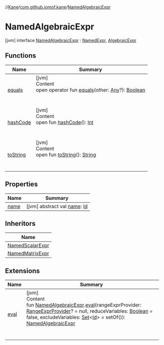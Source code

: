 //[Kane](../../index.md)/[com.github.jomof.kane](../index.md)/[NamedAlgebraicExpr](index.md)



# NamedAlgebraicExpr  
 [jvm] interface [NamedAlgebraicExpr](index.md) : [NamedExpr](../-named-expr/index.md), [AlgebraicExpr](../-algebraic-expr/index.md)   


## Functions  
  
|  Name|  Summary| 
|---|---|
| <a name="kotlin/Any/equals/#kotlin.Any?/PointingToDeclaration/"></a>[equals](../../com.github.jomof.kane.impl.visitor/-difference-visitor/index.md#%5Bkotlin%2FAny%2Fequals%2F%23kotlin.Any%3F%2FPointingToDeclaration%2F%5D%2FFunctions%2F-943712717)| <a name="kotlin/Any/equals/#kotlin.Any?/PointingToDeclaration/"></a>[jvm]  <br>Content  <br>open operator fun [equals](../../com.github.jomof.kane.impl.visitor/-difference-visitor/index.md#%5Bkotlin%2FAny%2Fequals%2F%23kotlin.Any%3F%2FPointingToDeclaration%2F%5D%2FFunctions%2F-943712717)(other: [Any](https://kotlinlang.org/api/latest/jvm/stdlib/kotlin/-any/index.html)?): [Boolean](https://kotlinlang.org/api/latest/jvm/stdlib/kotlin/-boolean/index.html)  <br><br><br>
| <a name="kotlin/Any/hashCode/#/PointingToDeclaration/"></a>[hashCode](../../com.github.jomof.kane.impl.visitor/-difference-visitor/index.md#%5Bkotlin%2FAny%2FhashCode%2F%23%2FPointingToDeclaration%2F%5D%2FFunctions%2F-943712717)| <a name="kotlin/Any/hashCode/#/PointingToDeclaration/"></a>[jvm]  <br>Content  <br>open fun [hashCode](../../com.github.jomof.kane.impl.visitor/-difference-visitor/index.md#%5Bkotlin%2FAny%2FhashCode%2F%23%2FPointingToDeclaration%2F%5D%2FFunctions%2F-943712717)(): [Int](https://kotlinlang.org/api/latest/jvm/stdlib/kotlin/-int/index.html)  <br><br><br>
| <a name="kotlin/Any/toString/#/PointingToDeclaration/"></a>[toString](../../com.github.jomof.kane.impl.visitor/-difference-visitor/index.md#%5Bkotlin%2FAny%2FtoString%2F%23%2FPointingToDeclaration%2F%5D%2FFunctions%2F-943712717)| <a name="kotlin/Any/toString/#/PointingToDeclaration/"></a>[jvm]  <br>Content  <br>open fun [toString](../../com.github.jomof.kane.impl.visitor/-difference-visitor/index.md#%5Bkotlin%2FAny%2FtoString%2F%23%2FPointingToDeclaration%2F%5D%2FFunctions%2F-943712717)(): [String](https://kotlinlang.org/api/latest/jvm/stdlib/kotlin/-string/index.html)  <br><br><br>


## Properties  
  
|  Name|  Summary| 
|---|---|
| <a name="com.github.jomof.kane/NamedAlgebraicExpr/name/#/PointingToDeclaration/"></a>[name](index.md#%5Bcom.github.jomof.kane%2FNamedAlgebraicExpr%2Fname%2F%23%2FPointingToDeclaration%2F%5D%2FProperties%2F-943712717)| <a name="com.github.jomof.kane/NamedAlgebraicExpr/name/#/PointingToDeclaration/"></a> [jvm] abstract val [name](index.md#%5Bcom.github.jomof.kane%2FNamedAlgebraicExpr%2Fname%2F%23%2FPointingToDeclaration%2F%5D%2FProperties%2F-943712717): [Id](../../com.github.jomof.kane.impl/index.md#%5Bcom.github.jomof.kane.impl%2FId%2F%2F%2FPointingToDeclaration%2F%5D%2FClasslikes%2F-943712717)   <br>


## Inheritors  
  
|  Name| 
|---|
| <a name="com.github.jomof.kane/NamedScalarExpr///PointingToDeclaration/"></a>[NamedScalarExpr](../-named-scalar-expr/index.md)
| <a name="com.github.jomof.kane/NamedMatrixExpr///PointingToDeclaration/"></a>[NamedMatrixExpr](../-named-matrix-expr/index.md)


## Extensions  
  
|  Name|  Summary| 
|---|---|
| <a name="com.github.jomof.kane//eval/com.github.jomof.kane.NamedAlgebraicExpr#com.github.jomof.kane.impl.sheet.RangeExprProvider?#kotlin.Boolean#kotlin.collections.Set[kotlin.Any]/PointingToDeclaration/"></a>[eval](../eval.md)| <a name="com.github.jomof.kane//eval/com.github.jomof.kane.NamedAlgebraicExpr#com.github.jomof.kane.impl.sheet.RangeExprProvider?#kotlin.Boolean#kotlin.collections.Set[kotlin.Any]/PointingToDeclaration/"></a>[jvm]  <br>Content  <br>fun [NamedAlgebraicExpr](index.md).[eval](../eval.md)(rangeExprProvider: [RangeExprProvider](../../com.github.jomof.kane.impl.sheet/-range-expr-provider/index.md)? = null, reduceVariables: [Boolean](https://kotlinlang.org/api/latest/jvm/stdlib/kotlin/-boolean/index.html) = false, excludeVariables: [Set](https://kotlinlang.org/api/latest/jvm/stdlib/kotlin.collections/-set/index.html)<[Id](../../com.github.jomof.kane.impl/index.md#%5Bcom.github.jomof.kane.impl%2FId%2F%2F%2FPointingToDeclaration%2F%5D%2FClasslikes%2F-943712717)> = setOf()): [NamedAlgebraicExpr](index.md)  <br><br><br>

